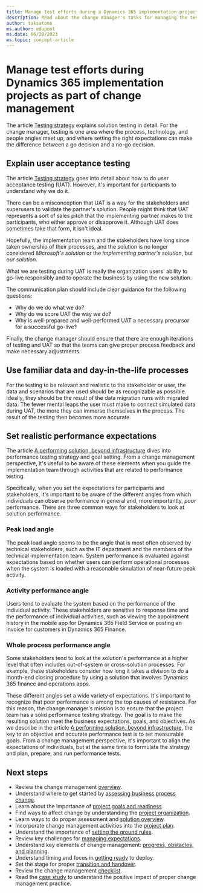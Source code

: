 ```yaml
---
title: Manage test efforts during a Dynamics 365 implementation project
description: Read about the change manager's tasks for managing the test efforts during a Dynamics 365 implementation project.
author: taksatoms
ms.author: edupont
ms.date: 06/20/2023
ms.topic: concept-article
---
```


# Manage test efforts during Dynamics 365 implementation projects as part of change management

The article [Testing strategy](testing-strategy.md) explains solution testing in detail. For the change manager, testing is one area where the process, technology, and people angles meet up, and where setting the right expectations can make the difference between a go decision and a no-go decision.

## Explain user acceptance testing

The article [Testing strategy](testing-strategy.md) goes into detail about how to do user acceptance testing (UAT). However, it's important for participants to understand why we do it.

There can be a misconception that UAT is a way for the stakeholders and superusers to validate the partner's solution. People might think that UAT represents a sort of sales pitch that the implementing partner makes to the participants, who either approve or disapprove it. Although UAT does sometimes take that form, it isn't ideal.

Hopefully, the implementation team and the stakeholders have long since taken ownership of their processes, and the solution is no longer considered *Microsoft's solution* or the *implementing partner's solution*, but *our solution*.

What we are testing during UAT is really the organization users' ability to go-live responsibly and to operate the business by using the new solution.

The communication plan should include clear guidance for the following questions:

- Why do we do what we do?
- Why do we score UAT the way we do?
- Why is well-prepared and well-performed UAT a necessary precursor for a successful go-live?

Finally, the change manager should ensure that there are enough iterations of testing and UAT so that the teams can give proper process feedback and make necessary adjustments.

## Use familiar data and day-in-the-life processes

For the testing to be relevant and realistic to the stakeholder or user, the data and scenarios that are used should be as recognizable as possible. Ideally, they should be the result of the data migration runs with migrated data. The fewer mental leaps the user must make to connect simulated data during UAT, the more they can immerse themselves in the process. The result of the testing then becomes more accurate.

## Set realistic performance expectations

The article [A performing solution, beyond infrastructure](performing-solution.md) dives into performance testing strategy and goal setting. From a change management perspective, it's useful to be aware of these elements when you guide the implementation team through activities that are related to performance testing.

Specifically, when you set the expectations for participants and stakeholders, it's important to be aware of the different angles from which individuals can observe performance in general and, more importantly, *poor* performance. There are three common ways for stakeholders to look at solution performance.

### Peak load angle

The peak load angle seems to be the angle that is most often observed by technical stakeholders, such as the IT department and the members of the technical implementation team. System performance is evaluated against expectations based on whether users can perform operational processes when the system is loaded with a reasonable simulation of near-future peak activity.

### Activity performance angle

Users tend to evaluate the system based on the performance of the individual activity. These stakeholders are sensitive to response time and the performance of individual activities, such as viewing the appointment history in the mobile app for Dynamics 365 Field Service or posting an invoice for customers in Dynamics 365 Finance.

### Whole process performance angle

Some stakeholders tend to look at the solution's performance at a higher level that often includes out-of-system or cross-solution processes. For example, these stakeholders consider how long it takes a division to do a month-end closing procedure by using a solution that involves Dynamics 365 finance and operations apps.

These different angles set a wide variety of expectations. It's important to recognize that poor performance is among the top causes of resistance. For this reason, the change manager's mission is to ensure that the project team has a solid performance testing strategy. The goal is to make the resulting solution meet the business expectations, goals, and objectives. As we describe in the article [A performing solution, beyond infrastructure](performing-solution.md), the key to an objective and accurate performance test is to set measurable goals. From a change management perspective, it's important to align the expectations of individuals, but at the same time to formulate the strategy and plan, prepare, and run performance tests.

## Next steps

- Review the change management [overview](change-management.md).
- Understand where to get started by [assessing business process change](change-management-assessing-business-process-change.md).
- Learn about the importance of [project goals and readiness](change-management-project-goals-readiness.md).
- Find ways to affect change by understanding the [project organization](change-management-project-organization.md).
- Learn ways to do proper assessment and [solution overview](change-management-solution-overiew.md).
- Incorporate change management activities into the [project plan](change-management-project-plan.md).
- Understand the importance of [setting the ground rules](change-management-set-ground-rules.md).
- Review key challenges for [managing expectations](change-management-manage-expectations.md).
- Understand key elements of change management: [progress, obstacles, and planning](change-management-progress-obstacles-planning.md).
- Understand timing and focus in [getting ready](change-management-get-ready.md) to deploy.
- Set the stage for proper [transition and handover](change-management-transition-handover.md).
- Review the change management [checklist](change-management-checklist.md).
- Read the [case study](change-management-case-study.md) to understand the positive impact of proper change management practice.
